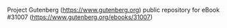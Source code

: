 Project Gutenberg (https://www.gutenberg.org) public repository for eBook #31007 (https://www.gutenberg.org/ebooks/31007)
